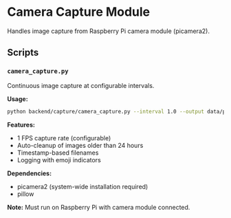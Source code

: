 # Camera Capture Module

Handles image capture from Raspberry Pi camera module (picamera2).

## Scripts

### `camera_capture.py`

Continuous image capture at configurable intervals.

**Usage:**

```bash
python backend/capture/camera_capture.py --interval 1.0 --output data/photos
```

**Features:**

- 1 FPS capture rate (configurable)
- Auto-cleanup of images older than 24 hours
- Timestamp-based filenames
- Logging with emoji indicators

**Dependencies:**

- picamera2 (system-wide installation required)
- pillow

**Note:** Must run on Raspberry Pi with camera module connected.
